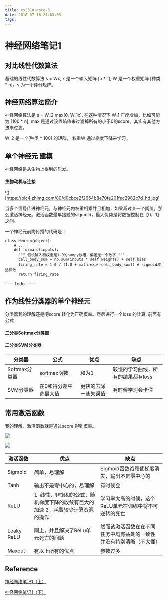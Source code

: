 ```yaml
---
title: cs231n-note-5
date: 2018-07-16 21:03:08
tags:
---
```


# 神经网络笔记1

## 对比线性代数算法

基础的线性代数算法 s = Wx, x 是一个输入矩阵 [n * 1], W 是一个权重矩阵 [种类 * n]，s 为一个评分矩阵。

## 神经网络算法简介

神经网络算法是 s = W_2 max(0, W_1x). 在这种情况下 W_1 广度增加，比如可能为 [100 * n], max 是通过设置熵值来过滤掉所有的小于0的score。其实有其他方法来过滤。

W_2 是一个[种类 * 100] 的矩阵， 权重W 通过梯度下降来学习。

## 单个神经元	建模

神经网络是从生物上得到的启发。 

#### 生物动机与连接

!()[https://pic4.zhimg.com/80/d0cbce2f2654b8e70fe201fec2982c7d_hd.jpg]

当多个信号传进神经元，与神经元内权重相乘并且相加，如果超过某一个阈值，那么激活神经元。激活函数最早接触的sigmoid，最大优势是将数据控制在【0，1】之间。

一个神经元前向传播的代码是：

```
class Neuron(object):
	# ... 
	def forward(inputs):
	  """ 假设输入和权重是1-D的numpy数组，偏差是一个数字 """
	  cell_body_sum = np.sum(inputs * self.weights) + self.bias
	  firing_rate = 1.0 / (1.0 + math.exp(-cell_body_sum)) # sigmoid激活函数
	  return firing_rate
```

---- Todo ----- 

## 作为线性分类器的单个神经元

分类器我的理解还是吧score 转化为正确概率。然后进行一个loss 的计算, 前面有公式

#### 二分类Softmax分类器

#### 二分类SVM分类器

|    分类器     | 公式  | 优点    | 缺点 |
| ------------ | ---- | ---------- | --- |
| Softmax分类器 |  softmax函数 | 和为1 |  较慢的学习曲线，所有的结果都有loss |
| SVM分类器     |  在0和得分差中选最大值 | 更快的去除一些失误值 | 有时候学习会卡住 |

## 常用激活函数

我的理解，激活函数就是通过score 得到概率。

![](https://pic3.zhimg.com/80/677187e96671a4cac9c95352743b3806_hd.jpg)

![](https://pic1.zhimg.com/80/83682a138f6224230f5b0292d9c01bd2_hd.jpg)

|    激活函数     | 优点    | 缺点 |
| ------------ | ---------- | --- |
| Sigmoid | 简单，易理解 | Sigmoid函数饱和使梯度消失，输出不是零中心的 |
| Tanh  | 输出不是零中心的，易理解 |  有时候会 |
| ReLU | 1. 线性，非饱和的公式，随机梯度下降的收敛有巨大的加速 2，耗费较少计算资源的操作 | 学习率太高的时候，这个ReLU单元在训练中将不可逆转的死亡 |
| Leaky ReLU | 同上，并且解决了ReLu单元死亡的问题 |  然而该激活函数在在不同任务中均有益处的一致性并没有特别清晰（不太懂） |
| Maxout | 有以上所有的优点 |  参数过多 |



## Reference

[神经网络笔记1（上）](https://zhuanlan.zhihu.com/p/21462488)

[神经网络笔记1（下）](https://zhuanlan.zhihu.com/p/21513367)